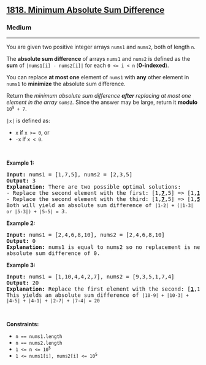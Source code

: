 <h2><a href="https://leetcode.com/problems/minimum-absolute-sum-difference/">1818. Minimum Absolute Sum Difference</a></h2><h3>Medium</h3><hr><div style="user-select: auto;"><p style="user-select: auto;">You are given two positive integer arrays <code style="user-select: auto;">nums1</code> and <code style="user-select: auto;">nums2</code>, both of length <code style="user-select: auto;">n</code>.</p>

<p style="user-select: auto;">The <strong style="user-select: auto;">absolute sum difference</strong> of arrays <code style="user-select: auto;">nums1</code> and <code style="user-select: auto;">nums2</code> is defined as the <strong style="user-select: auto;">sum</strong> of <code style="user-select: auto;">|nums1[i] - nums2[i]|</code> for each <code style="user-select: auto;">0 &lt;= i &lt; n</code> (<strong style="user-select: auto;">0-indexed</strong>).</p>

<p style="user-select: auto;">You can replace <strong style="user-select: auto;">at most one</strong> element of <code style="user-select: auto;">nums1</code> with <strong style="user-select: auto;">any</strong> other element in <code style="user-select: auto;">nums1</code> to <strong style="user-select: auto;">minimize</strong> the absolute sum difference.</p>

<p style="user-select: auto;">Return the <em style="user-select: auto;">minimum absolute sum difference <strong style="user-select: auto;">after</strong> replacing at most one<strong style="user-select: auto;"> </strong>element in the array <code style="user-select: auto;">nums1</code>.</em> Since the answer may be large, return it <strong style="user-select: auto;">modulo</strong> <code style="user-select: auto;">10<sup style="user-select: auto;">9</sup> + 7</code>.</p>

<p style="user-select: auto;"><code style="user-select: auto;">|x|</code> is defined as:</p>

<ul style="user-select: auto;">
	<li style="user-select: auto;"><code style="user-select: auto;">x</code> if <code style="user-select: auto;">x &gt;= 0</code>, or</li>
	<li style="user-select: auto;"><code style="user-select: auto;">-x</code> if <code style="user-select: auto;">x &lt; 0</code>.</li>
</ul>

<p style="user-select: auto;">&nbsp;</p>
<p style="user-select: auto;"><strong style="user-select: auto;">Example 1:</strong></p>

<pre style="user-select: auto;"><strong style="user-select: auto;">Input:</strong> nums1 = [1,7,5], nums2 = [2,3,5]
<strong style="user-select: auto;">Output:</strong> 3
<strong style="user-select: auto;">Explanation: </strong>There are two possible optimal solutions:
- Replace the second element with the first: [1,<u style="user-select: auto;"><strong style="user-select: auto;">7</strong></u>,5] =&gt; [1,<u style="user-select: auto;"><strong style="user-select: auto;">1</strong></u>,5], or
- Replace the second element with the third: [1,<u style="user-select: auto;"><strong style="user-select: auto;">7</strong></u>,5] =&gt; [1,<u style="user-select: auto;"><strong style="user-select: auto;">5</strong></u>,5].
Both will yield an absolute sum difference of <code style="user-select: auto;">|1-2| + (|1-3| or |5-3|) + |5-5| = </code>3.
</pre>

<p style="user-select: auto;"><strong style="user-select: auto;">Example 2:</strong></p>

<pre style="user-select: auto;"><strong style="user-select: auto;">Input:</strong> nums1 = [2,4,6,8,10], nums2 = [2,4,6,8,10]
<strong style="user-select: auto;">Output:</strong> 0
<strong style="user-select: auto;">Explanation: </strong>nums1 is equal to nums2 so no replacement is needed. This will result in an 
absolute sum difference of 0.
</pre>

<p style="user-select: auto;"><strong style="user-select: auto;">Example 3:</strong></p>

<pre style="user-select: auto;"><strong style="user-select: auto;">Input:</strong> nums1 = [1,10,4,4,2,7], nums2 = [9,3,5,1,7,4]
<strong style="user-select: auto;">Output:</strong> 20
<strong style="user-select: auto;">Explanation: </strong>Replace the first element with the second: [<u style="user-select: auto;"><strong style="user-select: auto;">1</strong></u>,10,4,4,2,7] =&gt; [<u style="user-select: auto;"><strong style="user-select: auto;">10</strong></u>,10,4,4,2,7].
This yields an absolute sum difference of <code style="user-select: auto;">|10-9| + |10-3| + |4-5| + |4-1| + |2-7| + |7-4| = 20</code>
</pre>

<p style="user-select: auto;">&nbsp;</p>
<p style="user-select: auto;"><strong style="user-select: auto;">Constraints:</strong></p>

<ul style="user-select: auto;">
	<li style="user-select: auto;"><code style="user-select: auto;">n == nums1.length</code></li>
	<li style="user-select: auto;"><code style="user-select: auto;">n == nums2.length</code></li>
	<li style="user-select: auto;"><code style="user-select: auto;">1 &lt;= n &lt;= 10<sup style="user-select: auto;">5</sup></code></li>
	<li style="user-select: auto;"><code style="user-select: auto;">1 &lt;= nums1[i], nums2[i] &lt;= 10<sup style="user-select: auto;">5</sup></code></li>
</ul>
</div>